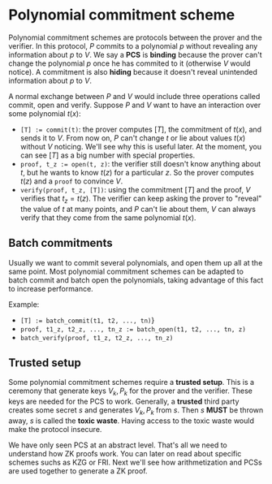 # Polynomial commitment scheme
Polynomial commitment schemes are protocols between the prover and the verifier. In this protocol, $P$ commits to a polynomial $p$ without revealing any information about $p$ to $V$. We say a **PCS** is **binding** because the prover can't change the polynomial $p$ once he has commited to it (otherwise $V$ would notice). A commitment is also **hiding** because it doesn't reveal unintended information about $p$ to $V$.

A normal exchange between $P$ and $V$ would include three operations called $\text{commit}$, $\text{open}$ and $\text{verify}$. Suppose $P$ and $V$ want to have an interaction over some polynomial $t(x)$:
- `[T] := commit(t)`: the prover computes $[T]$, the commitment of $t(x)$,  and sends it to $V$. From now on, $P$ can't change $t$ or lie about values $t(x)$ without $V$ noticing. We'll see why this is useful later. At the moment, you can see $[T]$ as a big number with special properties.
- `proof, t_z := open(t, z)`: the verifier still doesn't know anything about $t$, but he wants to know $t(z)$ for a particular $z$. So the prover computes $t(z)$ and a `proof` to convince $V$.
- `verify(proof, t_z, [T])`: using the commitment $[T]$ and the proof, $V$ verifies that $t_z = t(z)$. The verifier can keep asking the prover to "reveal" the value of $t$ at many points, and $P$ can't lie about them, $V$ can always verify that they come from the same polynomial $t(x)$.

## Batch commitments
Usually we want to commit several polynomials, and open them up all at the same point. Most polynomial commitment schemes can be adapted to batch commit and batch open the polynomials, taking advantage of this fact to increase performance.

Example:
- `[T] := batch_commit(t1, t2, ..., tn)`}
- `proof, t1_z, t2_z, ..., tn_z := batch_open(t1, t2, ..., tn, z)`
- `batch_verify(proof, t1_z, t2_z, ..., tn_z)`

## Trusted setup
Some polynomial commitment schemes require a **trusted setup**. This is a ceremony that generate keys $V_k, P_k$ for the prover and the verifier. These keys are needed for the PCS to work. Generally, a **trusted** third party creates some secret $s$ and generates $V_k, P_k$ from $s$. Then $s$ **MUST** be thrown away, $s$ is called the **toxic waste**. Having access to the toxic waste would make the protocol insecure.

We have only seen PCS at an abstract level. That's all we need to understand how ZK proofs work. You can later on read about specific schemes suchs as KZG or FRI. Next we'll see how arithmetization and PCSs are used together to generate a ZK proof.

